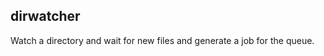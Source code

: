 <html>
<div class="hero">
  <h2>dirwatcher</h2>

  Watch a directory and wait for new files and generate a job for the queue.<br>

</div>
</html>
